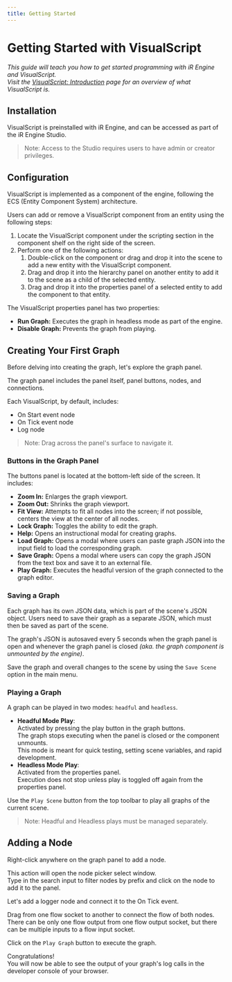 ```yaml
---
title: Getting Started
---
```


# Getting Started with VisualScript
<!-- TODO: Add pictures to this file -->
_This guide will teach you how to get started programming with iR Engine and VisualScript._  
_Visit the [VisualScript: Introduction](/developer/visualscript) page for an overview of what VisualScript is._  
<!-- TODO: Add VisualScript intro text as a mdx partial, instead of linking to the other page -->

## Installation
VisualScript is preinstalled with iR Engine, and can be accessed as part of the iR Engine Studio.
> Note: Access to the Studio requires users to have admin or creator privileges.

## Configuration
VisualScript is implemented as a component of the engine, following the ECS (Entity Component System) architecture.

Users can add or remove a VisualScript component from an entity using the following steps:
1. Locate the VisualScript component under the scripting section in the component shelf on the right side of the screen.
1. Perform one of the following actions:
   1. Double-click on the component or drag and drop it into the scene to add a new entity with the VisualScript component.
   1. Drag and drop it into the hierarchy panel on another entity to add it to the scene as a child of the selected entity.
   1. Drag and drop it into the properties panel of a selected entity to add the component to that entity.

The VisualScript properties panel has two properties:
- **Run Graph:** Executes the graph in headless mode as part of the engine.
- **Disable Graph:** Prevents the graph from playing.

## Creating Your First Graph
Before delving into creating the graph, let's explore the graph panel.

The graph panel includes the panel itself, panel buttons, nodes, and connections.

Each VisualScript, by default, includes:
- On Start event node
- On Tick event node
- Log node

> Note: Drag across the panel's surface to navigate it.

### Buttons in the Graph Panel
The buttons panel is located at the bottom-left side of the screen. It includes:
- **Zoom In:** Enlarges the graph viewport.
- **Zoom Out:** Shrinks the graph viewport.
- **Fit View:** Attempts to fit all nodes into the screen; if not possible, centers the view at the center of all nodes.
- **Lock Graph:** Toggles the ability to edit the graph.
- **Help:** Opens an instructional modal for creating graphs.
- **Load Graph:** Opens a modal where users can paste graph JSON into the input field to load the corresponding graph.
- **Save Graph:** Opens a modal where users can copy the graph JSON from the text box and save it to an external file.
- **Play Graph:** Executes the headful version of the graph connected to the graph editor.

### Saving a Graph
Each graph has its own JSON data, which is part of the scene's JSON object.
Users need to save their graph as a separate JSON, which must then be saved as part of the scene.

The graph's JSON is autosaved every 5 seconds when the graph panel is open and whenever the graph panel is closed _(aka. the graph component is unmounted by the engine)_.

Save the graph and overall changes to the scene by using the `Save Scene` option in the main menu.

### Playing a Graph
A graph can be played in two modes: `headful` and `headless`.

- **Headful Mode Play**:  
  Activated by pressing the play button in the graph buttons.  
  The graph stops executing when the panel is closed or the component unmounts.  
  This mode is meant for quick testing, setting scene variables, and rapid development.
- **Headless Mode Play**:  
  Activated from the properties panel.  
  Execution does not stop unless play is toggled off again from the properties panel.  

Use the `Play Scene` button from the top toolbar to play all graphs of the current scene.

> Note: Headful and Headless plays must be managed separately.

## Adding a Node
Right-click anywhere on the graph panel to add a node.  

This action will open the node picker select window.  
Type in the search input to filter nodes by prefix and click on the node to add it to the panel.

Let's add a logger node and connect it to the On Tick event.

Drag from one flow socket to another to connect the flow of both nodes.  
There can be only one flow output from one flow output socket, but there can be multiple inputs to a flow input socket.

Click on the `Play Graph` button to execute the graph.

Congratulations!  
You will now be able to see the output of your graph's log calls in the developer console of your browser.

